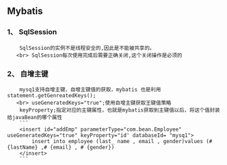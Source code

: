 ## Mybatis
### 1、 SqlSession
        SqlSession的实例不是线程安全的,因此是不能被共享的。
       <br> SqlSession每次使用完成后需要正确关闭,这个关闭操作是必须的
### 2、 自增主键
        mysq1支持自增主键，自增主键值的获取，mybatis 也是利用statement.getGenreatedKeys();
       <br> useGeneratedKeys="true";使用自增主键获取王键值策略
        keyProperty;指定对应的主键属性，也就是mybatis获取到主键值以后，将这个值封装给javaBean的哪个属性 
        ```
        <insert id="addEmp" parameterType="com.bean.Employee" useGeneratedKeys="true" keyProperty="id' databaseId= "mysq1">
            insert into employee (last_ name , email , gender)values (#{lastName} ,# {email} , # {gender})
        </insert>
        ```
        
      

      
